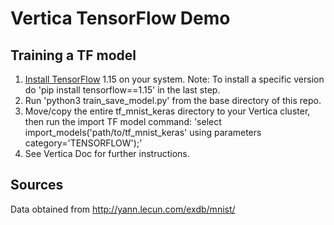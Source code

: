 # Vertica TensorFlow Demo
## Training a TF model
1. [Install TensorFlow](https://www.tensorflow.org/install/pip#virtualenv-install) 1.15 on your system. Note: To install a specific version do 'pip install tensorflow==1.15' in the last step.
2. Run 'python3 train_save_model.py' from the base directory of this repo.
3. Move/copy the entire tf_mnist_keras directory to your Vertica cluster, then run the import TF model command: 'select import_models('path/to/tf_mnist_keras' using parameters category='TENSORFLOW');'
4. See Vertica Doc for further instructions.

## Sources
Data obtained from http://yann.lecun.com/exdb/mnist/
